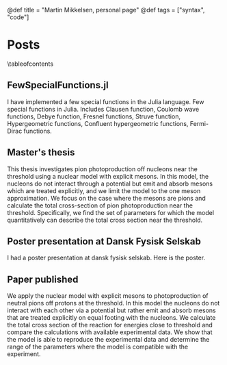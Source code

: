 @def title = "Martin Mikkelsen, personal page"
@def tags = ["syntax", "code"]

# Posts

\tableofcontents 

## FewSpecialFunctions.jl

[some image]: https://upload.wikimedia.org/wikipedia/commons/9/90/Krul.svg

I have implemented a few special functions in the Julia language. Few special functions in Julia. Includes Clausen function, Coulomb wave functions, Debye function, Fresnel functions, Struve function, Hypergeometric functions, Confluent hypergeometric functions, Fermi-Dirac functions.

## Master's thesis

This thesis investigates pion photoproduction off nucleons near the threshold using a nuclear model with explicit mesons. In this model, the nucleons do not interact through a potential but emit and absorb mesons which are treated explicitly, and we limit the model to the one meson approximation. We focus on the case where the mesons are pions and calculate the total cross-section of pion photoproduction near the threshold. Specifically, we find the set of parameters for which the model quantitatively can describe the total cross section near the threshold.

## Poster presentation at Dansk Fysisk Selskab

I had a poster presentation at dansk fysisk selskab. Here is the poster.

## Paper published

We apply the nuclear model with explicit mesons to photoproduction of neutral pions off protons at the threshold. In this model the nucleons do not interact with each other via a potential but rather emit and absorb mesons that are treated explicitly on equal footing with the nucleons. We calculate the total cross section of the reaction for energies close to threshold and compare the calculations with available experimental data. We show that the model is able to reproduce the experimental data and determine the range of the parameters where the model is compatible with the experiment.